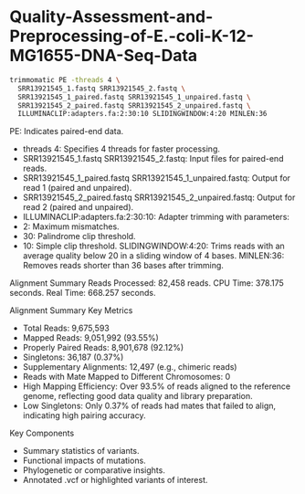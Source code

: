 # Quality-Assessment-and-Preprocessing-of-E.-coli-K-12-MG1655-DNA-Seq-Data

```bash
trimmomatic PE -threads 4 \
  SRR13921545_1.fastq SRR13921545_2.fastq \
  SRR13921545_1_paired.fastq SRR13921545_1_unpaired.fastq \
  SRR13921545_2_paired.fastq SRR13921545_2_unpaired.fastq \
  ILLUMINACLIP:adapters.fa:2:30:10 SLIDINGWINDOW:4:20 MINLEN:36
```
PE: Indicates paired-end data.
- threads 4: Specifies 4 threads for faster processing.
- SRR13921545_1.fastq SRR13921545_2.fastq: Input files for paired-end reads.
- SRR13921545_1_paired.fastq SRR13921545_1_unpaired.fastq: Output for read 1 (paired and unpaired).
- SRR13921545_2_paired.fastq SRR13921545_2_unpaired.fastq: Output for read 2 (paired and unpaired).
- ILLUMINACLIP:adapters.fa:2:30:10: Adapter trimming with parameters:
- 2: Maximum mismatches.
- 30: Palindrome clip threshold.
- 10: Simple clip threshold.
SLIDINGWINDOW:4:20: Trims reads with an average quality below 20 in a sliding window of 4 bases.
MINLEN:36: Removes reads shorter than 36 bases after trimming.

Alignment Summary
Reads Processed: 82,458 reads.
CPU Time: 378.175 seconds.
Real Time: 668.257 seconds.

Alignment Summary
Key Metrics
- Total Reads: 9,675,593
- Mapped Reads: 9,051,992 (93.55%)
- Properly Paired Reads: 8,901,678 (92.12%)
- Singletons: 36,187 (0.37%)
- Supplementary Alignments: 12,497 (e.g., chimeric reads)
- Reads with Mate Mapped to Different Chromosomes: 0
- High Mapping Efficiency:
Over 93.5% of reads aligned to the reference genome, reflecting good data quality and library preparation.
- Low Singletons:
Only 0.37% of reads had mates that failed to align, indicating high pairing accuracy.

Key Components
- Summary statistics of variants.
- Functional impacts of mutations.
- Phylogenetic or comparative insights.
- Annotated .vcf or highlighted variants of interest.

